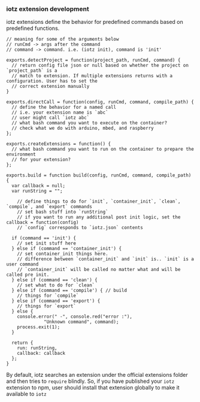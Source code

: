 ### iotz extension development

iotz extensions define the behavior for predefined commands based on predefined
functions.

```
// meaning for some of the arguments below
// runCmd -> args after the command
// command -> command. i.e. (iotz init), command is 'init'

exports.detectProject = function(project_path, runCmd, command) {
  // return config file json or null based on whether the project on `project_path` is a
  // match to extension. If multiple extensions returns with a configuration. User has to set the
  // correct extension manually
}

exports.directCall = function(config, runCmd, command, compile_path) {
  // define the behavior for a named call
  // i.e. your extension name is `abc`
  // user might call `iotz abc`
  // what bash command you want to execute on the container?
  // check what we do with arduino, mbed, and raspberry
};

exports.createExtensions = function() {
  // what bash command you want to run on the container to prepare the environment
  // for your extension?
};

exports.build = function build(config, runCmd, command, compile_path) {
  var callback = null;
  var runString = "";

    // define things to do for `init`, `container_init`, `clean`, `compile`, and `export` commands
    // set bash stuff into `runString`
    // if you want to run any additional post init logic, set the callback = function(config)
    // `config` corresponds to `iotz.json` contents

  if (command == 'init') {
    // set init stuff here
  } else if (command == 'container_init') {
    // set container_init things here.
    // difference between `container_init` and `init` is.. `init` is a user command
    // `container_init` will be called no matter what and will be called pre init.
  } else if (command == 'clean') {
    // set what to do for `clean`
  } else if (command == 'compile') { // build
    // things for `compile`
  } else if (command == 'export') {
    // things for `export`
  } else {
    console.error(" -", console.red("error :"),
              "Unknown command", command);
    process.exit(1);
  }

  return {
    run: runString,
    callback: callback
  };
}
```

By default, iotz searches an extension under the official extensions folder and then
tries to `require` blindly. So, if you have published your `iotz` extension to npm,
user should install that extension globally to make it available to `iotz`